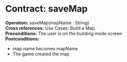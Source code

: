 # Contract: saveMap

**Operation:** saveMap(mapName : String)    
**Cross references:** Use Cases: Build a Map    
**Preconditions:** The user is on the building mode screen  
**Postconditions:** 
* map.name becomes mapName
* The game created the map